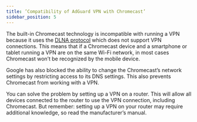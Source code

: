 ```yaml
---
title: ’Compatibility of AdGuard VPN with Chromecast’
sidebar_position: 5
---
```


The built-in Chromecast technology is incompatible with running a VPN because it uses the [DLNA protocol](https://en.wikipedia.org/wiki/Digital_Living_Network_Alliance) which does not support VPN connections. This means that if a Chromecast device and a smartphone or tablet running a VPN are on the same Wi-Fi network, in most cases Chromecast won’t be recognized by the mobile device.

Google has also blocked the ability to change the Chromecast’s network settings by restricting access to its DNS settings. This also prevents Chromecast from working with a VPN.

You can solve the problem by setting up a VPN on a router. This will allow all devices connected to the router to use the VPN connection, including Chromecast. But remember: setting up a VPN on your router may require additional knowledge, so read the manufacturer’s manual.
